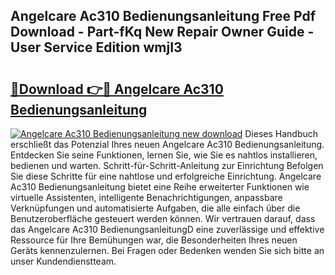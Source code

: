 ## Angelcare Ac310 Bedienungsanleitung Free Pdf Download - Part-fKq New Repair Owner Guide - User Service Edition wmjI3

# <h2><a href="http://df37h1e.blite.top/?on=Angelcare+Ac310+Bedienungsanleitung">🔗Download 👉🔴 Angelcare Ac310 Bedienungsanleitung</a></h2>

[![Angelcare Ac310 Bedienungsanleitung new download](https://i.imgur.com/lujVjoI.png)](http://df37h1e.blite.top/?on=Angelcare+Ac310+Bedienungsanleitung)
Dieses Handbuch erschließt das Potenzial Ihres neuen Angelcare Ac310 Bedienungsanleitung. Entdecken Sie seine Funktionen, lernen Sie, wie Sie es nahtlos installieren, bedienen und warten. Schritt-für-Schritt-Anleitung zur Einrichtung Befolgen Sie diese Schritte für eine nahtlose und erfolgreiche Einrichtung. Angelcare Ac310 Bedienungsanleitung bietet eine Reihe erweiterter Funktionen wie virtuelle Assistenten, intelligente Benachrichtigungen, anpassbare Verknüpfungen und automatisierte Aufgaben, die alle einfach über die Benutzeroberfläche gesteuert werden können. Wir vertrauen darauf, dass das Angelcare Ac310 BedienungsanleitungD eine zuverlässige und effektive Ressource für Ihre Bemühungen war, die Besonderheiten Ihres neuen Geräts kennenzulernen. Bei Fragen oder Bedenken wenden Sie sich bitte an unser Kundendienstteam.
